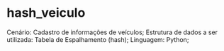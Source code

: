 # hash_veiculo
Cenário: Cadastro de informações de veículos;
Estrutura de dados a ser utilizada: Tabela de Espalhamento (hash);
Linguagem: Python;

